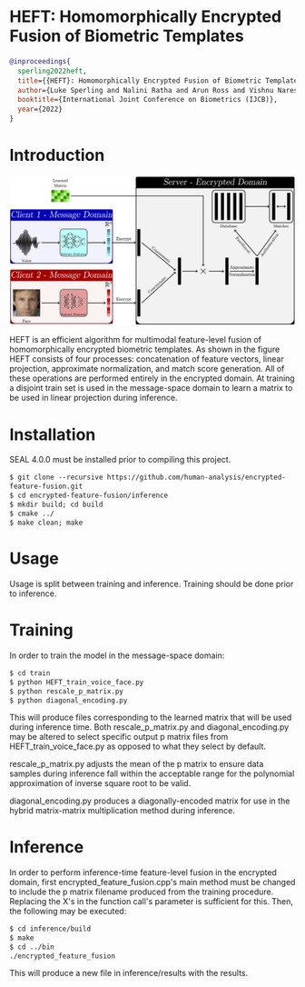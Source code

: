 # HEFT: Homomorphically Encrypted Fusion of Biometric Templates
```BibTex
@inproceedings{
  sperling2022heft,
  title={{HEFT}: Homomorphically Encrypted Fusion of Biometric Templates},
  author={Luke Sperling and Nalini Ratha and Arun Ross and Vishnu Naresh Boddeti},
  booktitle={International Joint Conference on Biometrics (IJCB)},
  year={2022}
}
```

# Introduction

<img src="assets/overview.png">

HEFT is an efficient algorithm for multimodal feature-level fusion of homomorphically encrypted biometric templates. As shown in the figure HEFT consists of four processes: concatenation of feature vectors, linear projection, approximate normalization, and match score generation. All of these operations are performed entirely in the encrypted domain. At training a disjoint train set is used in the message-space domain to learn a matrix to be used in linear projection during inference.

# Installation

SEAL 4.0.0 must be installed prior to compiling this project.
```
$ git clone --recursive https://github.com/human-analysis/encrypted-feature-fusion.git
$ cd encrypted-feature-fusion/inference
$ mkdir build; cd build
$ cmake ../
$ make clean; make
```

# Usage

Usage is split between training and inference. Training should be done prior to inference.

# Training
In order to train the model in the message-space domain:
```
$ cd train
$ python HEFT_train_voice_face.py
$ python rescale_p_matrix.py
$ python diagonal_encoding.py
```
This will produce files corresponding to the learned matrix that will be used during inference time. Both rescale_p_matrix.py and diagonal_encoding.py may be altered to select specific output p matrix files from HEFT_train_voice_face.py as opposed to what they select by default.

rescale_p_matrix.py adjusts the mean of the p matrix to ensure data samples during inference fall within the acceptable range for the polynomial approximation of inverse square root to be valid.

diagonal_encoding.py produces a diagonally-encoded matrix for use in the hybrid matrix-matrix multiplication method during inference.

# Inference
In order to perform inference-time feature-level fusion in the encrypted domain, first encrypted_feature_fusion.cpp's main method must be changed to include the p matrix filename produced from the training procedure. Replacing the X's in the function call's parameter is sufficient for this.
Then, the following may be executed:
```
$ cd inference/build
$ make
$ cd ../bin
./encrypted_feature_fusion
```
This will produce a new file in inference/results with the results.
